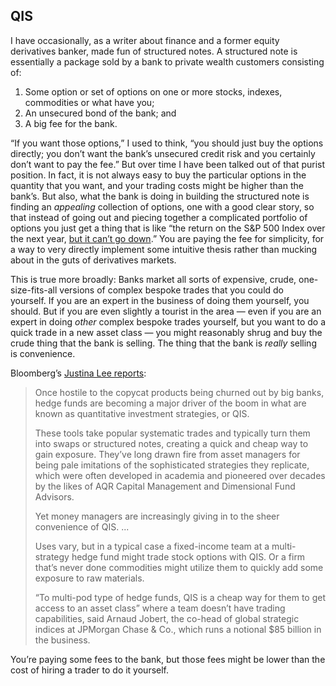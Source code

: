 
## QIS

I have occasionally, as a writer about finance and a former equity derivatives banker, made fun of structured notes. A structured note is essentially a package sold by a bank to private wealth customers consisting of:

1. Some option or set of options on one or more stocks, indexes, commodities or what have you;
2. An unsecured bond of the bank; and
3. A big fee for the bank.

“If you want those options,” I used to think, “you should just buy the options directly; you don’t want the bank’s unsecured credit risk and you certainly don’t want to pay the fee.” But over time I have been talked out of that purist position. In fact, it is not always easy to buy the particular options in the quantity that you want, and your trading costs might be higher than the bank’s. But also, what the bank is doing in building the structured note is finding an _appealing_ collection of options, one with a good clear story, so that instead of going out and piecing together a complicated portfolio of options you just get a thing that is like “the return on the S&P 500 Index over the next year, [but it can’t go down](https://link.mail.bloombergbusiness.com/click/35707099.284777/aHR0cHM6Ly93d3cuYmxvb21iZXJnLmNvbS9vcGluaW9uL2FydGljbGVzLzIwMjMtMDctMTkvYS1zdG9jay1mdW5kLXRoYXQtY2FuLXQtZ28tZG93bj9jbXBpZD1CQkQwNjEzMjRfTU9ORVlTVFVGRiZ1dG1fbWVkaXVtPWVtYWlsJnV0bV9zb3VyY2U9bmV3c2xldHRlciZ1dG1fdGVybT0yNDA2MTMmdXRtX2NhbXBhaWduPW1vbmV5c3R1ZmY/60e87ce39a995a4b1a2deb96Be42ba9e5).” You are paying the fee for simplicity, for a way to very directly implement some intuitive thesis rather than mucking about in the guts of derivatives markets.

This is true more broadly: Banks market all sorts of expensive, crude, one-size-fits-all versions of complex bespoke trades that you could do yourself. If you are an expert in the business of doing them yourself, you should. But if you are even slightly a tourist in the area — even if you are an expert in doing _other_ complex bespoke trades yourself, but you want to do a quick trade in a new asset class — you might reasonably shrug and buy the crude thing that the bank is selling. The thing that the bank is _really_ selling is convenience.

Bloomberg’s [Justina Lee reports](https://link.mail.bloombergbusiness.com/click/35707099.284777/aHR0cHM6Ly93d3cuYmxvb21iZXJnLmNvbS9uZXdzL2FydGljbGVzLzIwMjQtMDYtMTEvaGVkZ2UtZnVuZHMtcGlsZS1pbnRvLWNvcHljYXQtcXVhbnQtdHJhZGVzLXRoZXktb25jZS1kZXJpZGVkP2NtcGlkPUJCRDA2MTMyNF9NT05FWVNUVUZGJnV0bV9tZWRpdW09ZW1haWwmdXRtX3NvdXJjZT1uZXdzbGV0dGVyJnV0bV90ZXJtPTI0MDYxMyZ1dG1fY2FtcGFpZ249bW9uZXlzdHVmZg/60e87ce39a995a4b1a2deb96B449aceb6):

> Once hostile to the copycat products being churned out by big banks, hedge funds are becoming a major driver of the boom in what are known as quantitative investment strategies, or QIS.
> 
> These tools take popular systematic trades and typically turn them into swaps or structured notes, creating a quick and cheap way to gain exposure. They’ve long drawn fire from asset managers for being pale imitations of the sophisticated strategies they replicate, which were often developed in academia and pioneered over decades by the likes of AQR Capital Management and Dimensional Fund Advisors.
> 
> Yet money managers are increasingly giving in to the sheer convenience of QIS. ...
> 
> Uses vary, but in a typical case a fixed-income team at a multi-strategy hedge fund might trade stock options with QIS. Or a firm that’s never done commodities might utilize them to quickly add some exposure to raw materials.
> 
> “To multi-pod type of hedge funds, QIS is a cheap way for them to get access to an asset class” where a team doesn’t have trading capabilities, said Arnaud Jobert, the co-head of global strategic indices at JPMorgan Chase & Co., which runs a notional $85 billion in the business. 

You’re paying some fees to the bank, but those fees might be lower than the cost of hiring a trader to do it yourself.
